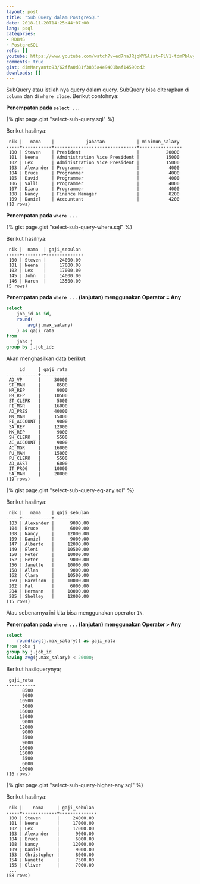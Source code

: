 ```yaml
---
layout: post
title: "Sub Query dalam PostgreSQL"
date: 2018-11-20T14:25:44+07:00
lang: psql
categories:
- RDBMS
- PostgreSQL
refs: []
youtube: https://www.youtube.com/watch?v=ed7haJRjqKY&list=PLV1-tdmPblvypZXSk2GC932nludT345xk&index=21
comments: true
gist: dimMaryanto93/62ffa0d81f3835a4e9401baf14590cd2
downloads: []
---
```


SubQuery atau istilah nya query dalam query. SubQuery bisa diterapkan di `column` dan di `where close`. Berikut contohnya:

**Penempatan pada `select ...`**

{% gist page.gist "select-sub-query.sql" %}

Berikut hasilnya:

```postgresql-console
 nik |   nama    |            jabatan            | minimun_salary 
-----+-----------+-------------------------------+----------------
 100 | Steven    | President                     |          20000
 101 | Neena     | Administration Vice President |          15000
 102 | Lex       | Administration Vice President |          15000
 103 | Alexander | Programmer                    |           4000
 104 | Bruce     | Programmer                    |           4000
 105 | David     | Programmer                    |           4000
 106 | Valli     | Programmer                    |           4000
 107 | Diana     | Programmer                    |           4000
 108 | Nancy     | Finance Manager               |           8200
 109 | Daniel    | Accountant                    |           4200
(10 rows)
```

**Penempatan pada `where ...`**

{% gist page.gist "select-sub-query-where.sql" %}

Berikut hasilnya:

```postgresql-console
 nik |  nama  | gaji_sebulan 
-----+--------+--------------
 100 | Steven |     24000.00
 101 | Neena  |     17000.00
 102 | Lex    |     17000.00
 145 | John   |     14000.00
 146 | Karen  |     13500.00
(5 rows)
```

**Penempatan pada `where ...` (lanjutan) menggunakan Operator = Any**

```sql
select 
    job_id as id,
    round(
        avg(j.max_salary)
    ) as gaji_rata 
from 
    jobs j 
group by j.job_id;
```

Akan menghasilkan data berikut:

```postgresql-console
     id     | gaji_rata 
------------+-----------
 AD_VP      |     30000
 ST_MAN     |      8500
 HR_REP     |      9000
 PR_REP     |     10500
 ST_CLERK   |      5000
 FI_MGR     |     16000
 AD_PRES    |     40000
 MK_MAN     |     15000
 FI_ACCOUNT |      9000
 SA_REP     |     12000
 MK_REP     |      9000
 SH_CLERK   |      5500
 AC_ACCOUNT |      9000
 AC_MGR     |     16000
 PU_MAN     |     15000
 PU_CLERK   |      5500
 AD_ASST    |      6000
 IT_PROG    |     10000
 SA_MAN     |     20000
(19 rows)
```

{% gist page.gist "select-sub-query-eq-any.sql" %}

Berikut hasilnya:

```postgresql-console
 nik |   nama    | gaji_sebulan 
-----+-----------+--------------
 103 | Alexander |      9000.00
 104 | Bruce     |      6000.00
 108 | Nancy     |     12000.00
 109 | Daniel    |      9000.00
 147 | Alberto   |     12000.00
 149 | Eleni     |     10500.00
 150 | Peter     |     10000.00
 152 | Peter     |      9000.00
 156 | Janette   |     10000.00
 158 | Allan     |      9000.00
 162 | Clara     |     10500.00
 169 | Harrison  |     10000.00
 202 | Pat       |      6000.00
 204 | Hermann   |     10000.00
 205 | Shelley   |     12000.00
(15 rows)
```

Atau sebenarnya ini kita bisa menggunakan operator `IN`.

**Penempatan pada `where ...` (lanjutan) menggunakan Operator > Any**

```sql
select 
    round(avg(j.max_salary)) as gaji_rata 
from jobs j 
group by j.job_id
having avg(j.max_salary) < 20000;
```

Berikut hasilquerynya;

```postgresql-console
 gaji_rata 
-----------
      8500
      9000
     10500
      5000
     16000
     15000
      9000
     12000
      9000
      5500
      9000
     16000
     15000
      5500
      6000
     10000
(16 rows)
```

{% gist page.gist "select-sub-query-higher-any.sql" %}

Berikut hasilnya:

```postgresql-console
 nik |    nama     | gaji_sebulan 
-----+-------------+--------------
 100 | Steven      |     24000.00
 101 | Neena       |     17000.00
 102 | Lex         |     17000.00
 103 | Alexander   |      9000.00
 104 | Bruce       |      6000.00
 108 | Nancy       |     12000.00
 109 | Daniel      |      9000.00
 153 | Christopher |      8000.00
 154 | Nanette     |      7500.00
 155 | Oliver      |      7000.00
 ...
(58 rows)
```